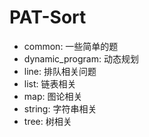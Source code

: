 # PAT-Sort
+ common: 一些简单的题
+ dynamic_program: 动态规划
+ line: 排队相关问题
+ list: 链表相关
+ map: 图论相关
+ string: 字符串相关
+ tree: 树相关
